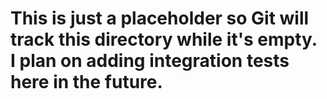 # This is just a placeholder so Git will track this directory while it's empty. I plan on adding integration tests here in the future.